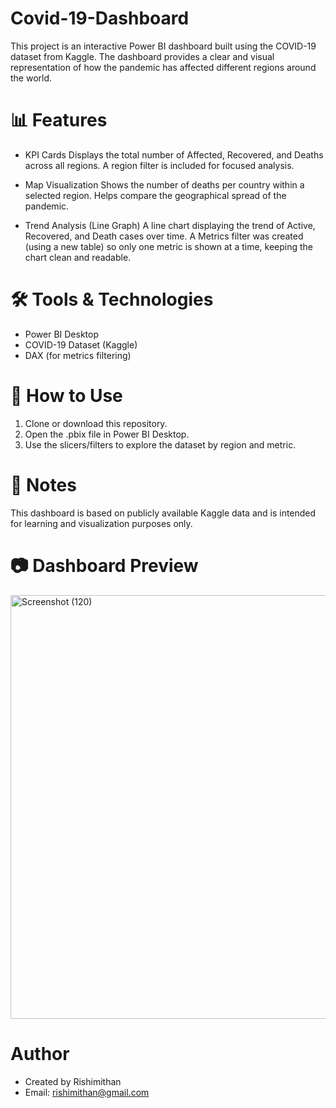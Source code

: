 # Covid-19-Dashboard

This project is an interactive Power BI dashboard built using the COVID-19 dataset from Kaggle.
The dashboard provides a clear and visual representation of how the pandemic has affected different regions around the world.

# 📊 Features

  * KPI Cards
    Displays the total number of Affected, Recovered, and Deaths across all regions.
    A region filter is included for focused analysis.
    
  * Map Visualization
    Shows the number of deaths per country within a selected region.
    Helps compare the geographical spread of the pandemic.
    
  * Trend Analysis (Line Graph)
    A line chart displaying the trend of Active, Recovered, and Death cases over time.
    A Metrics filter was created (using a new table) so only one metric is shown at a time, keeping the chart clean and readable.

# 🛠️ Tools & Technologies

  * Power BI Desktop
  * COVID-19 Dataset (Kaggle)
  * DAX (for metrics filtering)

# 🚀 How to Use
  1. Clone or download this repository.
  2. Open the .pbix file in Power BI Desktop.
  3. Use the slicers/filters to explore the dataset by region and metric.

# 📌 Notes
  This dashboard is based on publicly available Kaggle data and is intended for learning and visualization purposes only.

# 📷 Dashboard Preview
<img width="1210" height="678" alt="Screenshot (120)" src="https://github.com/user-attachments/assets/e6cfbc0f-aafc-4547-81ec-1e354772f6ea" />

# Author
  * Created by Rishimithan
  * Email: rishimithan@gmail.com
